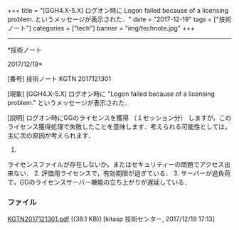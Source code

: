 ﻿+++
title = "[GGH4.X-5.X] ログオン時に Logon failed because of a licensing problem. というメッセージが表示された．"
date = "2017-12-19"
tags = ["技術ノート"]
categories = ["tech"]
banner = "img/technote.jpg"
+++

-----------------------------------------------------------------------------------------------------------------------------

*技術ノート

2017/12/19*


[番号]
技術ノート KGTN 2017121301

[現象]
[GGH4.X-5.X] ログオン時に "Logon failed because of a licensing
problem." というメッセージが表示された．

[説明]
ログオン時にGGのライセンスを獲得 （１セッション分）
しますが，このライセンス獲得処理で失敗したことを意味します．考えられる可能性としては，主に次の原因が考えられます．

1.
ライセンスファイルが存在しないか，またはセキュリティーの問題でアクセス出来ない．
2. 評価用ライセンスで，有効期限が過ぎている．
3.
サーバーが過負荷で，GGのライセンスサーバー機能の立ち上がりが遅延している．


### ファイル





[KGTN2017121301.pdf](http://techreport.kitasp.net/attachments/download/3914/KGTN2017121301.pdf)
 [(38.1 KB)] [kitasp 技術センター, 2017/12/19
17:13]
